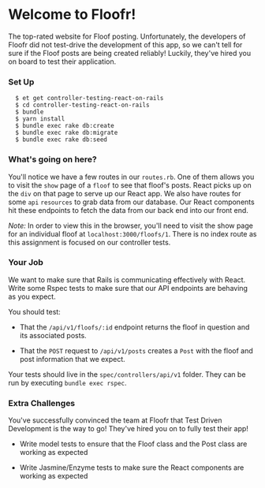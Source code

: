 # Welcome to Floofr!

The top-rated website for Floof posting. Unfortunately, the developers of Floofr did not test-drive the development of this app, so we can't tell for sure if the Floof posts are being created reliably! Luckily, they've hired you on board to test their application.

### Set Up
```no-highlight
  $ et get controller-testing-react-on-rails
  $ cd controller-testing-react-on-rails
  $ bundle
  $ yarn install
  $ bundle exec rake db:create
  $ bundle exec rake db:migrate
  $ bundle exec rake db:seed
```
### What's going on here?

You'll notice we have a few routes in our `routes.rb`. One of them allows you to visit the `show` page of a `floof` to see that floof's posts. React picks up on the `div` on that page to serve up our React app. We also have routes for  some `api` `resources` to grab data from our database. Our React components hit these endpoints to fetch the data from our back end into our front end.

*Note:* In order to view this in the browser, you'll need to visit the show page for an individual floof at `localhost:3000/floofs/1`. There is no index route as this assignment is focused on our controller tests.

### Your Job

We want to make sure that Rails is communicating effectively with React. Write some Rspec tests to make sure that our API endpoints are behaving as you expect.

You should test:

* That the `/api/v1/floofs/:id` endpoint returns the floof in question and its associated posts.

* That the `POST` request to `/api/v1/posts` creates a `Post` with the floof and post information that we expect.

Your tests should live in the `spec/controllers/api/v1` folder. They can be run by executing `bundle exec rspec`.

### Extra Challenges

You've successfully convinced the team at Floofr that Test Driven Development is the way to go! They've hired you on to fully test their app!

* Write model tests to ensure that the Floof class and the Post class are working as expected

* Write Jasmine/Enzyme tests to make sure the React components are working as expected
